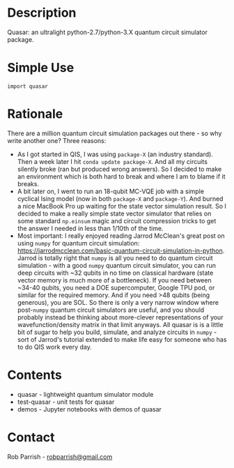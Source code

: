 # Description

Quasar: an ultralight python-2.7/python-3.X quantum  circuit simulator package.

# Simple Use

```
import quasar
```

# Rationale

There are a million quantum circuit simulation packages out there - so why
write another one? Three reasons:

 * As I got started in QIS, I was using `package-X` (an industry standard).
Then a week later I hit `conda update package-X`. And all my circuits
silently broke (ran but produced wrong answers). So I decided to make an
environment which is both hard to break and where I am to blame if it breaks.
 * A bit later on, I went to run an 18-qubit MC-VQE job with a simple cyclical
Ising model (now in both `package-X` and `package-Y`). And burned a nice
MacBook Pro up waiting for the state vector simulation result. So I decided to
make a really simple state vector simulator that relies on some standard
`np.einsum` magic and  circuit compression tricks to get the answer I needed in
less than 1/10th of the time.
 * Most important: I really enjoyed reading Jarrod McClean's great post on
using `numpy` for quantum circuit simulation:
https://jarrodmcclean.com/basic-quantum-circuit-simulation-in-python.  Jarrod
is totally right that `numpy` is all you need to do quantum circuit simulation - with a good `numpy` quantum circuit simulator, you can run deep circuits with
~32 qubits in no time on classical hardware (state vector memory is much more
of a bottleneck). If you need between ~34-40 qubits, you need a DOE
supercomputer, Google TPU pod, or similar for the required memory. And if you
need >48 qubits (being generous), you are SOL. So there is only a very narrow
window where post-`numpy` quantum circuit simulators are useful, and you should
probably instead be thinking about more-clever representations of your
wavefunction/density matrix in that limit anyways. All quasar is is a little
bit of sugar to help you build, simulate, and analyze circuits in `numpy` -
sort of Jarrod's tutorial extended to make life easy for someone who has to do
QIS work every day.

# Contents

* quasar - lightweight quantum simulator module
* test-quasar - unit tests for quasar
* demos - Jupyter notebooks with demos of quasar

# Contact

Rob Parrish - robparrish@gmail.com
